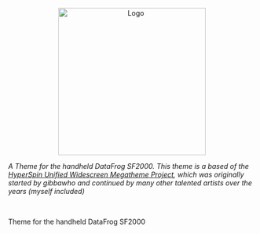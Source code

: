 <p align="center">
<img alt="Logo" src="https://i.ibb.co/Tm85sKL/unified-logo-png.png" width="300px">
</p>

*A Theme for the handheld DataFrog SF2000. This theme is a based of the <a href="https://hyperspin-fe.com/forums/topic/1482-new-unified-megatheme" target="_blank">HyperSpin Unified Widescreen Megatheme Project</a>, which was originally started by gibbawho and continued by many other talented artists over the years (myself included)*
  
  
<p>&nbsp;</p>

Theme for the handheld DataFrog SF2000

